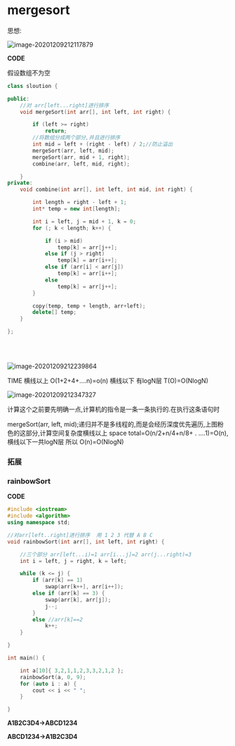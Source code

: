 # mergesort

思想:

![image-20201209212117879](C:\Users\Administrator\AppData\Roaming\Typora\typora-user-images\image-20201209212117879.png)

**CODE**



假设数组不为空

```cpp
class sloution {

public:
	//对 arr[left...right]进行排序
	void mergeSort(int arr[], int left, int right) {

		if (left >= right)
			return;
		//将数组分成两个部分,并且进行排序
		int mid = left + (right - left) / 2;//防止溢出
		mergeSort(arr, left, mid);
		mergeSort(arr, mid + 1, right);
		combine(arr, left, mid, right);

	}
private:
	void combine(int arr[], int left, int mid, int right) {

		int length = right - left + 1;
		int* temp = new int[length];

		int i = left, j = mid + 1, k = 0;
		for (; k < length; k++) {

			if (i > mid)
				temp[k] = arr[j++];
			else if (j > right)
				temp[k] = arr[i++];
			else if (arr[i] < arr[j])
				temp[k] = arr[i++];
			else
				temp[k] = arr[j++];
		}

		copy(temp, temp + length, arr+left);
		delete[] temp;
	}

};
```

<br />
<br />

![image-20201209212239864](C:\Users\Administrator\AppData\Roaming\Typora\typora-user-images\image-20201209212239864.png)

TIME  横线以上 O(1+2+4+....n)=o(n)  横线以下 有logN层  T(O)=O(NlogN)

![image-20201209212347327](C:\Users\Administrator\AppData\Roaming\Typora\typora-user-images\image-20201209212347327.png)



计算这个之前要先明确一点,计算机的指令是一条一条执行的.在执行这条语句时

mergeSort(arr, left, mid);递归并不是多线程的,而是会经历深度优先遍历,上图粉色的这部分,计算空间复杂度横线以上 space total=O(n/2+n/4+n/8+ . ....1)=O(n),横线以下一共logN层 所以 O(n)=O(NlogN)

### 拓展

### rainbowSort

**CODE**

```c++
#include <iostream>
#include <algorithm>
using namespace std;

//对arr[left..right]进行排序  用 1 2 3 代替 A B C
void rainbowSort(int arr[], int left, int right) {

    //三个部分 arr[left...i)=1 arr[i...j]=2 arr(j...right)=3
    int i = left, j = right, k = left;

    while (k <= j) {
        if (arr[k] == 1)
            swap(arr[k++], arr[i++]);
        else if (arr[k] == 3) {
            swap(arr[k], arr[j]);
            j--;
        }
        else //arr[k]==2
            k++;
    }

}

int main() {

    int a[10]{ 3,2,1,1,2,3,3,2,1,2 };
    rainbowSort(a, 0, 9);
    for (auto i : a) {
        cout << i << " ";
    }

}
```

**A1B2C3D4->ABCD1234**



**ABCD1234->A1B2C3D4**

